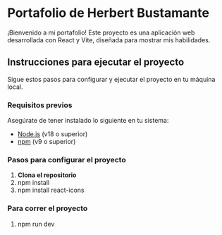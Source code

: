 # Portafolio de Herbert Bustamante

¡Bienvenido a mi portafolio! Este proyecto es una aplicación web desarrollada con React y Vite, diseñada para mostrar mis habilidades.

## Instrucciones para ejecutar el proyecto

Sigue estos pasos para configurar y ejecutar el proyecto en tu máquina local.

### Requisitos previos

Asegúrate de tener instalado lo siguiente en tu sistema:

- [Node.js](https://nodejs.org/) (v18 o superior)
- [npm](https://www.npmjs.com/) (v9 o superior)

### Pasos para configurar el proyecto

1. **Clona el repositorio**
2. npm install
3. npm install react-icons
### Para correr el proyecto
1. npm run dev
